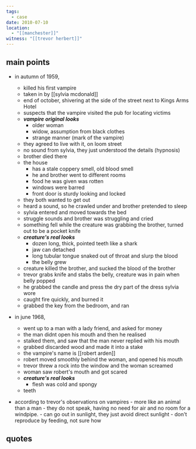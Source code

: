 ```yaml
---
tags:
  - case
date: 2010-07-10
location:
  - "[[manchester]]"
witness: "[[trevor herbert]]"
---
```

## main points
- in autumn of 1959,
	- killed his first vampire
	- taken in by [[sylvia mcdonald]]
	- end of october, shivering at the side of the street next to Kings Arms Hotel
	- suspects that the vampire visited the pub for locating victims
	- ***vampire original looks***
		- older woman
		- widow, assumption from black clothes
		- strange manner (mark of the vampire)
	- they agreed to live with it, on loom street
	- no sound from sylvia, they just understood the details (hypnosis)
	- brother died there
	- the house 
		- has a stale coppery smell, old blood smell
		- he and brother went to different rooms
		- food he was given was rotten
		- windows were barred
		- front door is sturdy looking and locked
	- they both wanted to get out
	- heard a sound, so he crawled under and brother pretended to sleep
	- sylvia entered and moved towards the bed
	- struggle sounds and brother was struggling and cried
	- something fell while the creature was grabbing the brother, turned out to be a pocket knife
	- ***creature's real looks***
		- dozen long, thick, pointed teeth like a shark
		- jaw can detached
		- long tubular tongue snaked out of throat and slurp the blood
		- the belly grew
	- creature killed the brother, and sucked the blood of the brother
	- trevor grabs knife and stabs the belly, creature was in pain when belly popped
	- he grabbed the candle and press the dry part of the dress sylvia wore
	- caught fire quickly, and burned it
	- grabbed the key from the bedroom, and ran

- in june 1968,
	- went up to a man with a lady friend, and asked for money
	- the man didnt open his mouth and then he realised
	- stalked them, and saw that the man never replied with his mouth
	- grabbed discarded wood and made it into a stake
	- the vampire's name is [[robert arden]]
	- robert moved smoothly behind the woman, and opened his mouth
	- trevor threw a rock into the window and the woman screamed
	- woman saw robert's mouth and got scared
	- ***creature's real looks***
		- flesh was cold and spongy
	- teeth 

- according to trevor's observations on vampires
		- more like an animal than a man
		- they do not speak, having no need for air and no room for a windpipe.
		- can go out in sunlight, they just avoid direct sunlight
		- don't reproduce by feeding, not sure how

## quotes
